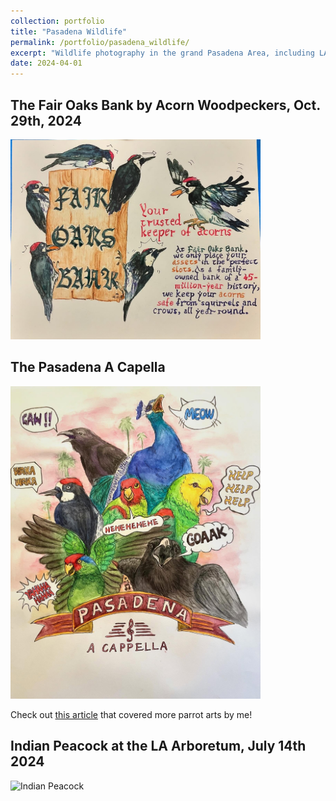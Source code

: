 ```yaml
---
collection: portfolio
title: "Pasadena Wildlife"
permalink: /portfolio/pasadena_wildlife/
excerpt: "Wildlife photography in the grand Pasadena Area, including LA County Arboretum and Huntington Library"
date: 2024-04-01
---
```


The Fair Oaks Bank by Acorn Woodpeckers, Oct. 29th, 2024
------
<img src='/images/acorn.jpg' alt="Fair Oak Bank" style="width: 400px; height: auto;">


The Pasadena A Capella 
------
<img src='/images/acapella.jpg' alt="Glee Club" style="width: 400px; height: auto;">

Check out [this article](https://localnewspasadena.com/2024/autumn-and-the-swan-whisperer/) that covered more parrot arts by me! 


Indian Peacock at the LA Arboretum, July 14th 2024
------
<img src='/images/indian-peacock.JPG' alt="Indian Peacock" style="width: 400px; height: auto;">











